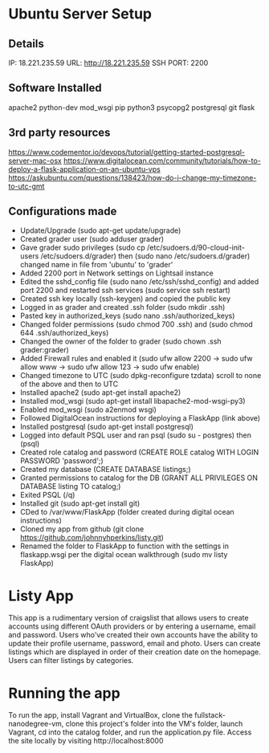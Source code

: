 # Ubuntu Server Setup
## Details
IP: 18.221.235.59
URL: http://18.221.235.59
SSH PORT: 2200

## Software Installed
apache2
python-dev
mod_wsgi
pip
python3
psycopg2
postgresql
git
flask


## 3rd party resources
https://www.codementor.io/devops/tutorial/getting-started-postgresql-server-mac-osx
https://www.digitalocean.com/community/tutorials/how-to-deploy-a-flask-application-on-an-ubuntu-vps
https://askubuntu.com/questions/138423/how-do-i-change-my-timezone-to-utc-gmt

## Configurations made
- Update/Upgrade (sudo apt-get update/upgrade)
- Created grader user (sudo adduser grader)
- Gave grader sudo privileges (sudo cp /etc/sudoers.d/90-cloud-init-users /etc/sudoers.d/grader) then (sudo nano /etc/sudoers.d/grader) changed name in file from 'ubuntu' to 'grader'
- Added 2200 port in Network settings on Lightsail instance
- Edited the sshd_config file (sudo nano /etc/ssh/sshd_config) and added port 2200 and restarted ssh services (sudo service ssh restart)
- Created ssh key locally (ssh-keygen) and copied the public key
- Logged in as grader and created .ssh folder (sudo mkdir .ssh)
- Pasted key in authorized_keys (sudo nano .ssh/authorized_keys)
- Changed folder permissions (sudo chmod 700 .ssh) and (sudo chmod 644 .ssh/authorized_keys)
- Changed the owner of the folder to grader (sudo chown .ssh grader:grader)
- Added Firewall rules and enabled it (sudo ufw allow 2200 -> sudo ufw allow www -> sudo ufw allow 123 -> sudo ufw enable)
- Changed timezone to UTC (sudo dpkg-reconfigure tzdata) scroll to none of the above and then to UTC
- Installed apache2 (sudo apt-get install apache2)
- Installed mod_wsgi (sudo apt-get install libapache2-mod-wsgi-py3)
- Enabled mod_wsgi (sudo a2enmod wsgi)
- Followed DigitalOcean instructions for deploying a FlaskApp (link above)
- Installed postgresql (sudo apt-get install postgresql)
- Logged into default PSQL user and ran psql (sudo su - postgres) then (psql)
- Created role catalog and password (CREATE ROLE catalog WITH LOGIN PASSWORD 'password';)
- Created my database (CREATE DATABASE listings;)
- Granted permissions to catalog for the DB (GRANT ALL PRIVILEGES ON DATABASE listing TO catalog;)
- Exited PSQL (/q)
- Installed git (sudo apt-get install git)
- CDed to /var/www/FlaskApp (folder created during digital ocean instructions)
- Cloned my app from github (git clone https://github.com/johnnyhperkins/listy.git)
- Renamed the folder to FlaskApp to function with the settings in flaskapp.wsgi per the digital ocean walkthrough (sudo mv listy FlaskApp)


# Listy App
This app is a rudimentary version of craigslist that allows users to create accounts using different OAuth providers or by entering a username, email and password. Users who've created their own accounts have the ability to update their profile username, password, email and photo. Users can create listings which are displayed in order of their creation date on the homepage. Users can filter listings by categories. 

# Running the app
To run the app, install Vagrant and VirtualBox, clone the fullstack-nanodegree-vm, clone this project's folder into the VM's folder, launch Vagrant, cd into the catalog folder, and run the application.py file. Access the site locally by visiting http://localhost:8000